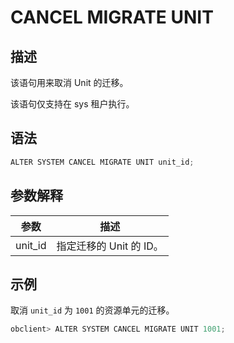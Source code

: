 CANCEL MIGRATE UNIT
========================================



描述
-----------------------

该语句用来取消 Unit 的迁移。

该语句仅支持在 sys 租户执行。

语法
-----------------------

```javascript
ALTER SYSTEM CANCEL MIGRATE UNIT unit_id;
```



参数解释
-------------------------



| **参数**  |      **描述**      |
|---------|------------------|
| unit_id | 指定迁移的 Unit 的 ID。 |



示例
-----------------------

取消 `unit_id` 为 `1001` 的资源单元的迁移。

```javascript
obclient> ALTER SYSTEM CANCEL MIGRATE UNIT 1001;
```
